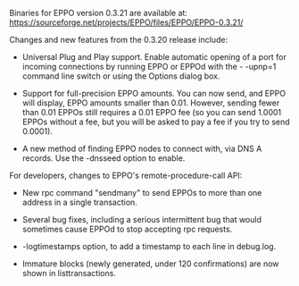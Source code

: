 Binaries for EPPO version 0.3.21 are available at:
  https://sourceforge.net/projects/EPPO/files/EPPO/EPPO-0.3.21/

Changes and new features from the 0.3.20 release include:

* Universal Plug and Play support.  Enable automatic opening of a port for incoming connections by running EPPO or EPPOd with the - -upnp=1 command line switch or using the Options dialog box.

* Support for full-precision EPPO amounts.  You can now send, and EPPO will display, EPPO amounts smaller than 0.01.  However, sending fewer than 0.01 EPPOs still requires a 0.01 EPPO fee (so you can send 1.0001 EPPOs without a fee, but you will be asked to pay a fee if you try to send 0.0001).

* A new method of finding EPPO nodes to connect with, via DNS A records. Use the -dnsseed option to enable.

For developers, changes to EPPO's remote-procedure-call API:

* New rpc command "sendmany" to send EPPOs to more than one address in a single transaction.

* Several bug fixes, including a serious intermittent bug that would sometimes cause EPPOd to stop accepting rpc requests. 

* -logtimestamps option, to add a timestamp to each line in debug.log.

* Immature blocks (newly generated, under 120 confirmations) are now shown in listtransactions.
